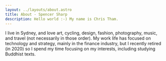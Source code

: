 ```yaml
---
layout: ../layouts/about.astro
title: About - Spencer Sharp
description: Hello world :-) My name is Chris Tham.
---
```


I live in Sydney, and love art, cycling, design, fashion, photography, music, and travel (not necessarily in those order). My work life has focused on technology and strategy, mainly in the finance industry, but I recently retired (in 2020) so I spend my time focusing on my interests, including studying Buddhist texts.
